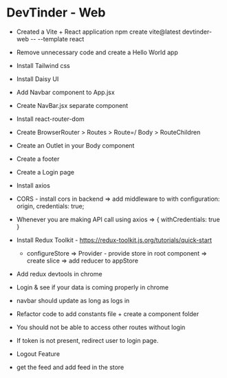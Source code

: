 # DevTinder - Web

- Created a Vite + React application 
    npm create vite@latest devtinder-web -- --template react

- Remove unnecessary code and create a Hello World app
- Install Tailwind css
- Install Daisy UI
- Add Navbar component to App.jsx
- Create NavBar.jsx separate component
- Install react-router-dom
- Create BrowserRouter > Routes > Route=/ Body > RouteChildren
- Create an Outlet in your Body component
- Create a footer
- Create a Login page
- Install axios
- CORS - install cors in backend => add middleware to with configuration: origin, credentials: true;
- Whenever you are making API call using axios => { withCredentials: true }

- Install Redux Toolkit - https://redux-toolkit.js.org/tutorials/quick-start
    - configureStore => Provider - provide store in root component => create slice => add reducer to appStore

- Add redux devtools in chrome
- Login & see if your data is coming properly in chrome
- navbar should update as long as logs in
- Refactor code to add constants file + create a component folder 
- You should not be able to access other routes without login
- If token is not present, redirect user to login page.
- Logout Feature
- get the feed and add feed in the store
